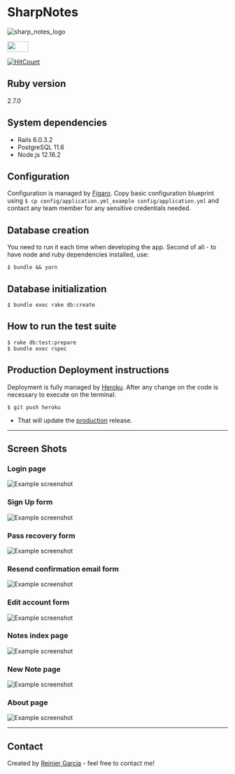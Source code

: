 # SharpNotes 
![sharp_notes_logo](app/assets/images/old-note-transparent.png)

<img src="./old-note-transparent.png" width="48" height="24" />

[![HitCount](http://hits.dwyl.com/{username}/https://githubcom/reymillenium/sharpspring_coding_challenge.svg)](http://hits.dwyl.com/{username}/https://githubcom/reymillenium/sharpspring_coding_challenge)

## Ruby version
2.7.0

## System dependencies
- Rails 6.0.3.2
- PostgreSQL 11.6
- Node.js 12.16.2

## Configuration

Configuration is managed by [Figaro](https://github.com/laserlemon/figaro). Copy basic configuration blueprint using `$ cp config/application.yml_example config/application.yml` and contact any team member for any sensitive credentials needed.

## Database creation


You need to run it each time when developing the app. Second of all - to have node and ruby dependencies installed, use:

```
$ bundle && yarn
```

## Database initialization

```
$ bundle exec rake db:create
```

## How to run the test suite

```
$ rake db:test:prepare
$ bundle exec rspec
```

## Production Deployment instructions

Deployment is fully managed by [Heroku](https://www.heroku.com/).
After any change on the code is necessary to execute on the terminal:
```
$ git push heroku
```
- That will update the [production](https://sharp-notes.herokuapp.com/) release.

***

## Screen Shots

### Login page
![Example screenshot](./app/assets/images/screenshots/devise/login.png)

### Sign Up form
![Example screenshot](./app/assets/images/screenshots/devise/create_account_form.png)

### Pass recovery form
![Example screenshot](./app/assets/images/screenshots/devise/password_recovery_form.png)

### Resend confirmation email form
![Example screenshot](app/assets/images/screenshots/devise/resend_confirmation_email_form.png)

### Edit account form
![Example screenshot](app/assets/images/screenshots/devise/edit_account_form.png)

### Notes index page
![Example screenshot](app/assets/images/screenshots/notes/notes_index_page.png)

### New Note page
![Example screenshot](app/assets/images/screenshots/notes/new_note_page.png)

### About page
![Example screenshot](app/assets/images/screenshots/about_page.png)

***
## Contact
Created by [Reinier Garcia](https://www.reiniergarcia.com/) - feel free to contact me!



